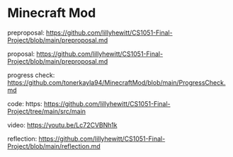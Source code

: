 # Minecraft Mod

preproposal: https://github.com/lillyhewitt/CS1051-Final-Project/blob/main/preproposal.md 

proposal: https://github.com/lillyhewitt/CS1051-Final-Project/blob/main/preproposal.md

progress check: https://github.com/tonerkayla94/MinecraftMod/blob/main/ProgressCheck.md 

code: https: https://github.com/lillyhewitt/CS1051-Final-Project/tree/main/src/main

video: https://youtu.be/Lc72CVBNh1k

reflection: https://github.com/lillyhewitt/CS1051-Final-Project/blob/main/reflection.md 
